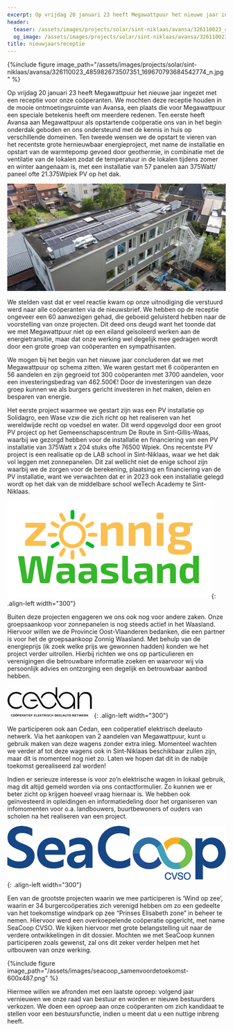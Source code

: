 ```yaml
---
excerpt: Op vrijdag 20 januari 23 heeft Megawattpuur het nieuwe jaar ingezet met een receptie voor onze coöperanten.
header:
  teaser: /assets/images/projects/solar/sint-niklaas/avansa/326110023_485982673507351_169670793684542774_n.jpg
  og_image: /assets/images/projects/solar/sint-niklaas/avansa/326110023_485982673507351_169670793684542774_n.jpg
title: nieuwjaarsreceptie
---
```


{%include figure image_path="/assets/images/projects/solar/sint-niklaas/avansa/326110023_485982673507351_169670793684542774_n.jpg" %}

Op vrijdag 20 januari 23 heeft Megawattpuur het nieuwe jaar ingezet met een
receptie voor onze coöperanten. We mochten deze receptie houden in de mooie
ontmoetingsruimte van Avansa, een plaats die voor Megawattpuur een speciale
betekenis heeft om meerdere redenen. Ten eerste heeft Avansa aan Megawattpuur
als opstartende coöperatie ons van in het begin onderdak geboden en ons
ondersteund met de kennis in huis op verschillende domeinen. Ten tweede wensen
we de opstart te vieren van het recentste grote hernieuwbaar energieproject,
met name de installatie en opstart van de warmtepomp gevoed door geothermie, in
combinatie met de ventilatie van de lokalen zodat de temperatuur in de lokalen
tijdens zomer en winter aangenaam is, met een installatie van 57 panelen aan
375Watt/ paneel ofte 21.375Wpiek PV op het dak.

![foto](/assets/images/projects/solar/sint-niklaas/avansa/dronebeeld.png)

We stelden vast dat er veel reactie kwam op onze uitnodiging die verstuurd werd
naar alle coöperanten via de nieuwsbrief. We hebben op de receptie ongeveer een
60 aanwezigen gehad, die geboeid geluisterd hebben naar de voorstelling van
onze projecten. Dit deed ons deugd want het toonde dat we met Megawattpuur niet
op een eiland geïsoleerd werken aan de energietransitie, maar dat onze werking
wel degelijk mee gedragen wordt door een grote groep van coöperanten en
sympathisanten.

We mogen bij het begin van het nieuwe jaar concluderen dat we met Megawattpuur
op schema zitten. We waren gestart met 6 coöperanten en 56 aandelen en zijn
gegroeid tot 300 coöperanten met 3700 aandelen, voor een investeringsbedrag van
462.500€! Door de investeringen van deze groep kunnen we als burgers gericht
investeren in het maken, delen en besparen van energie.

Het eerste project waarmee we gestart zijn was een PV installatie op Solidagro,
een Wase vzw die zich richt op het realiseren van het wereldwijde recht op
voedsel en water. Dit werd opgevolgd door een groot PV project op het
Gemeenschapscentrum De Route in Sint-Gillis-Waas, waarbij we gezorgd hebben
voor de installatie en financiering van een PV installatie van 375Watt x 204
stuks ofte 76500 Wpiek. Ons recentste PV project is een realisatie op de LAB
school in Sint-Niklaas, waar we het dak vol leggen met zonnepanelen. Dit zal
wellicht niet de enige school zijn waarbij we de zorgen voor de berekening,
plaatsing en financiering van de PV installatie, want we verwachten dat er in
2023 ook een installatie gelegd wordt op het dak van de middelbare school
weTech Academy te Sint-Niklaas.

![logo Zonnig Waasland](/assets/images/logo_Zonnig_Waasland_transparant.png){: .align-left width="300"}

Buiten deze projecten engageren we ons ook nog voor andere zaken. Onze
groepsaankoop voor zonnepanelen is nog steeds actief in het Waasland. Hiervoor
willen we de Provincie Oost-Vlaanderen bedanken, die een partner is voor het de
groepsaankoop Zonnig Waasland. Met behulp van de energieprijs (ik zoek welke
prijs we gewonnen hadden) konden we het project verder uitrollen.  Hierbij
richten we ons op particulieren en verenigingen die betrouwbare informatie
zoeken en waarvoor wij via persoonlijk advies en ontzorging een degelijk en
betrouwbaar aanbod hebben.

![Cedan logo](/assets/images/logo-cedan-rgb-zwart-transparant.png){: .align-left width="300"}

We participeren ook aan Cedan, een coöperatief elektrisch deelauto netwerk. Via
het aankopen van 2 aandelen van Megawattpuur, kunt u gebruik maken van deze
wagens zonder extra inleg.  Momenteel wachten we verder af tot deze wagens ook
in Sint-Niklaas beschikbaar zullen zijn, maar dit is momenteel nog niet zo.
Laten we hopen dat dit in de nabije toekomst gerealiseerd zal worden!

Indien er serieuze interesse is voor zo’n elektrische wagen in lokaal gebruik,
mag dit altijd gemeld worden via ons contactformulier. Zo kunnen we er beter
zicht op krijgen hoeveel vraag hiernaar is.  We hebben ook geïnvesteerd in
opleidingen en informatiedeling door het organiseren van infomomenten voor o.a.
landbouwers, buurtbewoners of ouders van scholen na het realiseren van een
project.

![Seacoop logo](/assets/images/logo_SeaCoop-NL.webp){: .align-left width="300"}

Een van de grootste projecten waarin we mee participeren is ‘Wind op zee’,
waarin er 34 burgercoöperaties zich verenigd hebben om zo een gedeelte van het
toekomstige windpark op zee “Prinses Elisabeth zone” in beheer te nemen.
Hiervoor werd een overkoepelende coöperatie opgericht, met name SeaCoop CVSO.
We kijken hiervoor met grote belangstelling uit naar de verdere ontwikkelingen
in dit dossier. Mochten we met SeaCoop kunnen participeren zoals gewenst, zal
ons dit zeker verder helpen met het uitbouwen van onze werking.

{%include figure image_path="/assets/images/seacoop_samenvoordetoekomst-600x487.png" %}

Hiermee willen we afronden met een laatste oproep: volgend jaar vernieuwen we
onze raad van bestuur en worden er nieuwe bestuurders verkozen. We doen een
oproep aan onze coöperanten om zich kandidaat te stellen voor een
bestuursfunctie, indien u meent dat u een nuttige inbreng heeft.
